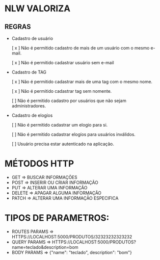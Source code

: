 # NLW VALORIZA

## REGRAS

- Cadastro de usuário

    [ x ] Não é permitido cadastro de mais de um usuário com o mesmo e-mail.

    [ x ] Não é permitido cadastrar usuário sem e-mail

- Cadastro de TAG

    [ x ] Não é permitido cadastrar mais de uma tag com o mesmo nome.

    [ x ] Não é permitido cadastrar tag sem nomente.

    [ ] Não é permitido cadastro por usuários que não sejam administradores.

- Cadastro de elogíos

    [ ] Não é permitido cadastrar um elogio para si.

    [ ] Não é permitido cadastrar elogíos para usuários inválidos.

    [ ] Usuário precisa estar autenticado na aplicação.


# MÉTODOS HTTP
- GET => BUSCAR INFORMAÇÕES
- POST => INSERIR OU CRIAR INFORMAÇÃO
- PUT => ALTERAR UMA INFORMAÇÃO
- DELETE => APAGAR ALGUMA INFORMAÇÃO
- PATCH => ALTERAR UMA INFORMAÇÃO ESPECIFICA

# TIPOS DE PARAMETROS:
- ROUTES PARAMS => HTTPS://LOCALHOST:5000/PRODUTOS/32323232323232
- QUERY PARAMS => HTTPS://LOCALHOST:5000/PRODUTOS?name=teclado&description=bom
- BODY PARAMS => {"name": "teclado", description": "bom"}
